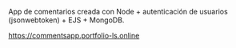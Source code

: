 App de comentarios  creada con Node + autenticación de usuarios (jsonwebtoken) + EJS + MongoDB.

https://commentsapp.portfolio-ls.online